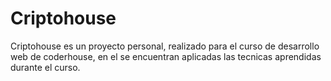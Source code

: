 # Criptohouse

Criptohouse es un proyecto personal, realizado para el curso de desarrollo web de coderhouse, en el se encuentran aplicadas las tecnicas aprendidas durante el curso.

